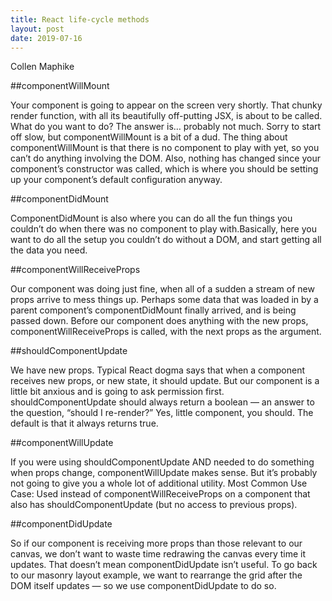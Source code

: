 ```yaml
---
title: React life-cycle methods
layout: post
date: 2019-07-16
---
```


Collen Maphike

##componentWillMount

Your component is going to appear on the screen very shortly. That chunky render function, with all its beautifully off-putting JSX, is about to be called. What do you want to do?
The answer is… probably not much. Sorry to start off slow, but componentWillMount is a bit of a dud.
The thing about componentWillMount is that there is no component to play with yet, so you can’t do anything involving the DOM.
Also, nothing has changed since your component’s constructor was called, which is where you should be setting up your component’s default configuration anyway.

##componentDidMount

ComponentDidMount is also where you can do all the fun things you couldn’t do when there was no component to play with.Basically, here you want to do all the setup you couldn’t do without a DOM, and start getting all the data you need.


##componentWillReceiveProps

Our component was doing just fine, when all of a sudden a stream of new props arrive to mess things up.
Perhaps some data that was loaded in by a parent component’s componentDidMount finally arrived, and is being passed down.
Before our component does anything with the new props, componentWillReceiveProps is called, with the next props as the argument.

##shouldComponentUpdate

We have new props. Typical React dogma says that when a component receives new props, or new state, it should update.
But our component is a little bit anxious and is going to ask permission first.
shouldComponentUpdate should always return a boolean — an answer to the question, “should I re-render?” Yes, little component, you should. The default is that it always returns true.

##componentWillUpdate

If you were using shouldComponentUpdate AND needed to do something when props change, componentWillUpdate makes sense. But it’s probably not going to give you a whole lot of additional utility.
Most Common Use Case: Used instead of componentWillReceiveProps on a component that also has shouldComponentUpdate (but no access to previous props).

##componentDidUpdate

So if our component is receiving more props than those relevant to our canvas, we don’t want to waste time redrawing the canvas every time it updates.
That doesn’t mean componentDidUpdate isn’t useful. To go back to our masonry layout example, we want to rearrange the grid after the DOM itself updates — so we use componentDidUpdate to do so.
